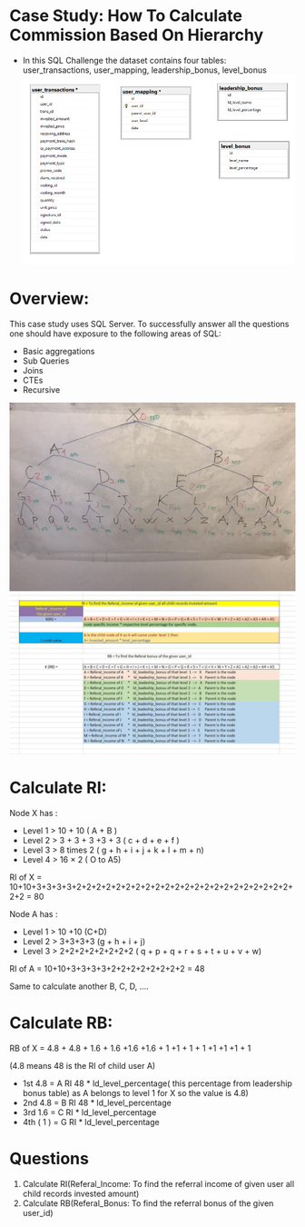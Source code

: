 # Case Study: How To Calculate Commission Based On Hierarchy

* In this SQL Challenge the dataset contains four tables: user_transactions, user_mapping, leadership_bonus, level_bonus
 ![image](https://github.com/haleylearn/commission_based_on_hierarchy/blob/main/diagram.png)

# Overview:
This case study uses SQL Server. To successfully answer all the questions one should have exposure to the following areas of SQL:
* Basic aggregations
* Sub Queries
* Joins
* CTEs
* Recursive

![image](https://github.com/haleylearn/commission_based_on_hierarchy/blob/main/hierarchy.jpg)
![image](https://github.com/haleylearn/commission_based_on_hierarchy/blob/main/explain_calculate_RI_RB.png)

# Calculate RI:
Node X has :
* Level 1 > 10 + 10 ( A + B )
* Level 2 > 3 + 3 + 3 +3 + 3 ( c + d + e + f )
* Level 3 > 8 times 2 ( g + h + i + j + k + l + m + n)
* Level 4 > 16 × 2 ( O to A5)

RI of X = 10+10+3+3+3+3+2+2+2+2+2+2+2+2+2+2+2+2+2+2+2+2+2+2+2+2+2+2+2+2 = 80


Node A has : 
* Level 1 > 10 +10 (C+D)
* Level 2 > 3+3+3+3 (g + h + i + j)
* Level 3 > 2+2+2+2+2+2+2+2 ( q + p + q + r + s + t + u + v + w)
  
RI of A = 10+10+3+3+3+3+2+2+2+2+2+2+2+2 = 48

Same to calculate another B, C, D, ....

# Calculate RB:
RB of X = 4.8 + 4.8 + 1.6 + 1.6 +1.6 +1.6 + 1 +1 + 1 + 1 +1 +1 +1 + 1 

(4.8 means 48 is the RI of child user A)

* 1st 4.8 = A RI 48 * ld_level_percentage( this percentage from leadership bonus table) as A belongs to level 1 for X so the value is 4.8)
* 2nd 4.8 = B RI 48 * ld_level_percentage
* 3rd 1.6 = C RI * ld_level_percentage
* 4th ( 1  ) = G RI * ld_level_percentage 

# Questions
1) Calculate RI(Referal_Income: To find the referral income of given user all child records invested amount)
2) Calculate RB(Referal_Bonus: To find the referral bonus of the given user_id)
   
